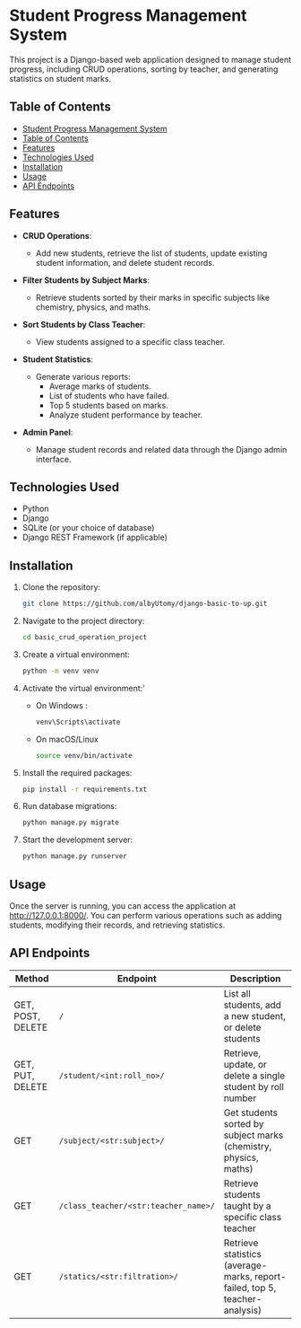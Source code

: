 # Student Progress Management System

This project is a Django-based web application designed to manage student progress, including CRUD operations, sorting by teacher, and generating statistics on student marks.

## Table of Contents
  - [Student Progress Management System](#student-progress-management-system)
  - [Table of Contents](#table-of-contents)
  - [Features](#features)
  - [Technologies Used](#technologies-used)
  - [Installation](#installation)
  - [Usage](#usage)
  - [API Endpoints](#api-endpoints)

## Features

- **CRUD Operations**: 
  - Add new students, retrieve the list of students, update existing student information, and delete student records.
  
- **Filter Students by Subject Marks**: 
  - Retrieve students sorted by their marks in specific subjects like chemistry, physics, and maths.
  
- **Sort Students by Class Teacher**: 
  - View students assigned to a specific class teacher.
  
- **Student Statistics**: 
  - Generate various reports:
    - Average marks of students.
    - List of students who have failed.
    - Top 5 students based on marks.
    - Analyze student performance by teacher.
    
- **Admin Panel**:
  - Manage student records and related data through the Django admin interface.

## Technologies Used
- Python
- Django
- SQLite (or your choice of database)
- Django REST Framework (if applicable)

## Installation

1. Clone the repository:
    ```bash
    git clone https://github.com/albyUtomy/django-basic-to-up.git
    ```
2. Navigate to the project directory:
    ```bash
    cd basic_crud_operation_project
    ```
3. Create a virtual environment:
    ```bash
    python -m venv venv
    ```
4. Activate the virtual environment:'
   * On Windows :
        ```bash
        venv\Scripts\activate
        ```
   * On macOS/Linux
        ```bash
        source venv/bin/activate
        ```
5. Install the required packages:

    ```bash
    pip install -r requirements.txt
    ```
6. Run database migrations:

    ```bash
    python manage.py migrate
    ```
7. Start the development server:

    ```bash
    python manage.py runserver
    ```
## Usage
Once the server is running, you can access the application at http://127.0.0.1:8000/. You can perform various operations such as adding students, modifying their records, and retrieving statistics.

## API Endpoints

| Method | Endpoint                             | Description                                                       |
|--------|--------------------------------------|-------------------------------------------------------------------|
| GET, POST, DELETE | `/`                                  | List all students, add a new student, or delete students          |
| GET, PUT, DELETE  | `/student/<int:roll_no>/`             | Retrieve, update, or delete a single student by roll number        |
| GET    | `/subject/<str:subject>/`              | Get students sorted by subject marks (chemistry, physics, maths)   |
| GET    | `/class_teacher/<str:teacher_name>/`  | Retrieve students taught by a specific class teacher               |
| GET    | `/statics/<str:filtration>/`          | Retrieve statistics (average-marks, report-failed, top 5, teacher-analysis) |


